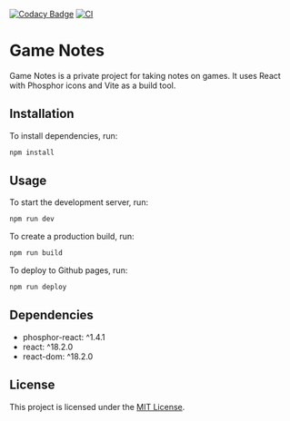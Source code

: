 [![Codacy Badge](https://app.codacy.com/project/badge/Grade/2e4b2a7dd3b04a56a0d9933ad8b50b28)](https://app.codacy.com/gh/EdTonatto/game-notes/dashboard?utm_source=gh&utm_medium=referral&utm_content=&utm_campaign=Badge_grade)
[![CI](https://github.com/EdTonatto/game-notes/actions/workflows/main.yml/badge.svg)](https://github.com/EdTonatto/game-notes/actions/workflows/main.yml)
# Game Notes

Game Notes is a private project for taking notes on games. It uses React with Phosphor icons and Vite as a build tool.

## Installation

To install dependencies, run:

```bash
npm install
```

## Usage

To start the development server, run:

```bash
npm run dev
```

To create a production build, run:

```bash
npm run build
```

To deploy to Github pages, run:

```bash
npm run deploy
```

## Dependencies

- phosphor-react: ^1.4.1
- react: ^18.2.0
- react-dom: ^18.2.0

## License

This project is licensed under the [MIT License](https://opensource.org/licenses/MIT).

